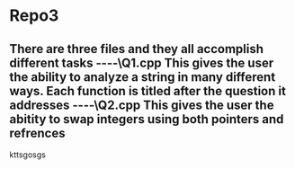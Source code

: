 # Repo3

There are three files and they all accomplish different tasks
----\Q1.cpp 
This gives the user the ability to analyze a string in many different ways. Each function is titled after the question it addresses 
----\Q2.cpp
This gives the user the abitity to swap integers using both pointers and refrences
----
kttsgosgs
